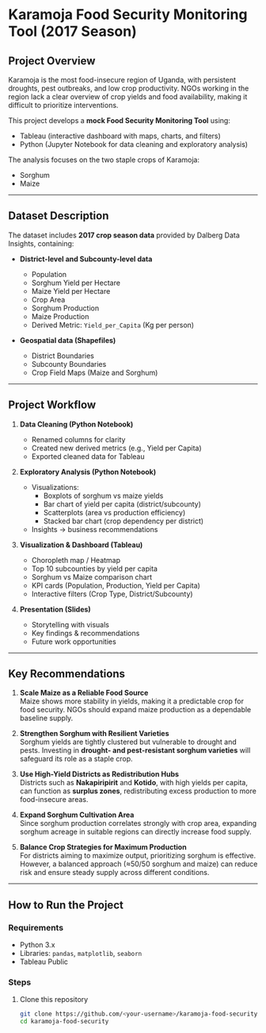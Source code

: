 # Karamoja Food Security Monitoring Tool (2017 Season)

##  Project Overview
Karamoja is the most food-insecure region of Uganda, with persistent droughts, pest outbreaks, and low crop productivity. 
NGOs working in the region lack a clear overview of crop yields and food availability, making it difficult to prioritize interventions.

This project develops a **mock Food Security Monitoring Tool** using:
-  Tableau (interactive dashboard with maps, charts, and filters)
-  Python (Jupyter Notebook for data cleaning and exploratory analysis)

The analysis focuses on the two staple crops of Karamoja:
- Sorghum 
- Maize 

---

##  Dataset Description
The dataset includes **2017 crop season data** provided by Dalberg Data Insights, containing:

- **District-level and Subcounty-level data**
  - Population 
  - Sorghum Yield per Hectare 
  - Maize Yield per Hectare 
  - Crop Area 
  - Sorghum Production 
  - Maize Production 
  - Derived Metric: `Yield_per_Capita` (Kg per person)

- **Geospatial data (Shapefiles)**
  - District Boundaries
  - Subcounty Boundaries
  - Crop Field Maps (Maize and Sorghum)

---

##  Project Workflow
1. **Data Cleaning (Python Notebook)**
   - Renamed columns for clarity
   - Created new derived metrics (e.g., Yield per Capita)
   - Exported cleaned data for Tableau

2. **Exploratory Analysis (Python Notebook)**
   - Visualizations:
     - Boxplots of sorghum vs maize yields
     - Bar chart of yield per capita (district/subcounty)
     - Scatterplots (area vs production efficiency)
     - Stacked bar chart (crop dependency per district)
   - Insights → business recommendations

3. **Visualization & Dashboard (Tableau)**
   - Choropleth map  / Heatmap 
   - Top 10 subcounties by yield per capita
   - Sorghum vs Maize comparison chart
   - KPI cards (Population, Production, Yield per Capita)
   - Interactive filters (Crop Type, District/Subcounty)

4. **Presentation (Slides)**
   - Storytelling with visuals
   - Key findings & recommendations
   - Future work opportunities

---

##  Key Recommendations
1. **Scale Maize as a Reliable Food Source**  
   Maize shows more stability in yields, making it a predictable crop for food security. NGOs should expand maize production as a dependable baseline supply.  

2. **Strengthen Sorghum with Resilient Varieties**  
   Sorghum yields are tightly clustered but vulnerable to drought and pests. Investing in **drought- and pest-resistant sorghum varieties** will safeguard its role as a staple crop.  

3. **Use High-Yield Districts as Redistribution Hubs**  
   Districts such as **Nakapiripirit** and **Kotido**, with high yields per capita, can function as **surplus zones**, redistributing excess production to more food-insecure areas.  

4. **Expand Sorghum Cultivation Area**  
   Since sorghum production correlates strongly with crop area, expanding sorghum acreage in suitable regions can directly increase food supply.  

5. **Balance Crop Strategies for Maximum Production**  
   For districts aiming to maximize output, prioritizing sorghum is effective. However, a balanced approach (≈50/50 sorghum and maize) can reduce risk and ensure steady supply across different conditions.  

---

##  How to Run the Project

### Requirements
- Python 3.x
- Libraries: `pandas`, `matplotlib`, `seaborn`
- Tableau Public

### Steps
1. Clone this repository  
   ```bash
   git clone https://github.com/<your-username>/karamoja-food-security.git
   cd karamoja-food-security
